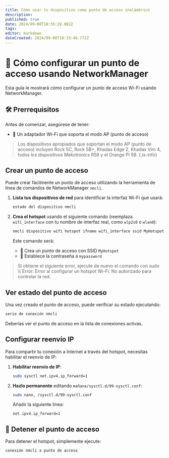 ```yaml
---
title: Cómo usar tu dispositivo como punto de acceso inalámbrico
description:
published: true
date: 2024/09-08T10:55:29.082Z
tags:
editor: markdown
dateCreated: 2024/09-08T10:33:46.772Z
---
```


# 📶 Cómo configurar un punto de acceso usando NetworkManager

Esta guía le mostrará cómo configurar un punto de acceso Wi-Fi usando NetworkManager.

## 🛠️ Prerrequisitos

Antes de comenzar, asegúrese de tener:

- 📡 Un adaptador Wi-Fi que soporta el modo AP (punto de acceso)

> Los dispositivos apropiados que soportan el modo AP (punto de acceso) incluyen Rock 5C, Rock 5B+, Khadas Edge 2, Khadas Vim 4, todos los dispositivos Mekotronics R58 y el Orange Pi 5B.
> {.is-info}

## Crear un punto de acceso

Puede crear fácilmente un punto de acceso utilizando la herramienta de línea de comandos de NetworkManager `nmcli`.

1. **Lista tus dispositivos de red** para identificar la interfaz Wi-Fi que usará:

   ```bash
   estado del dispositivo nmcli
   ```

2. **Crea el hotspot** usando el siguiente comando (reemplaza `wifi_interface` con tu nombre de interfaz real, como `wlp2s0` o `wlan0`):

   ```bash
   nmcli dispositivo wifi hotspot ifname wifi_interface ssid MyHotspot contraseña "mypassword"
   ```

   Este comando será:

   - 📝 Crea un punto de acceso con SSID `MyHotspot`
   - 🔑 Establece la contraseña a `mypassword`

> Si obtiene el siguiente error, ejecute de nuevo el comando con sudo
> \\\\`Error: Error al configurar un hotspot Wi-Fi: No autorizado para controlar la red.

## Ver estado del punto de acceso

Una vez creado el punto de acceso, puede verificar su estado ejecutando:

```bash
serie de conexión nmcli
```

Deberías ver el punto de acceso en la lista de conexiones activas.

## Configurar reenvío IP

Para compartir tu conexión a Internet a través del hotspot, necesitas habilitar el reenvío de IP:

1. **Habilitar reenvío de IP**:

   ```bash
   sudo sysctl net.ipv4.ip_forward=1
   ```

2. **Hazlo permanente** editando `mañana/sysctl.d/99-sysctl.conf`:

   ```bash
   sudo nano, /sysctl.d/99-sysctl.conf
   ```

   Añadir la siguiente línea:

   ```
   net.ipv4.ip_forward=1
   ```

## 🛑 Detener el punto de acceso

Para detener el hotspot, simplemente ejecute:

```bash
conexión nmcli a punto de acceso
```
